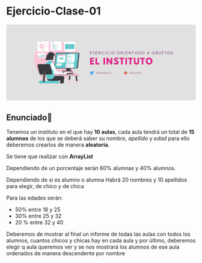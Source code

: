 # Ejercicio-Clase-01

![imagen](img/Elinstituto.png)

## Enunciado🌺
Tenemos un instituto en el que hay **10 aulas**, cada aula tendrá un total de **15 alumnos** de los que se deberá saber su *nombre*, *apellido* y *edad* para ello deberemos crearlos de manera **aleatoria**.

Se tiene que realizar con **ArrayList**

Dependiendo de un porcentaje serán 60% alumnas y 40% alumnos. 

Dependiendo de si es alumno o alumna
Habrá 20 nombres y 10 apellidos para elegir, de chico y de chica 

Para las edades serán:
- 50% entre 18 y 25
- 30% entre 25 y 32
- 20 % entre 32 y 40

Deberemos de mostrar al final un informe de todas las aulas con todos los alumnos, cuantos chicos y chicas hay en cada aula y por último, deberemos elegir q aula queremos ver y se nos mostrará los alumnos de ese aula ordenados de manera descendente por nombre
